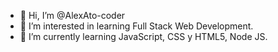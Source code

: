 - 👋 Hi, I’m @AlexAto-coder
- 👀 I’m interested in learning Full Stack Web Development.
- 🌱 I’m currently learning JavaScript, CSS y HTML5, Node JS.

<!---
AlexAto-coder/AlexAto-coder is a ✨ special ✨ repository because its `README.md` (this file) appears on your GitHub profile.
You can click the Preview link to take a look at your changes.
--->
